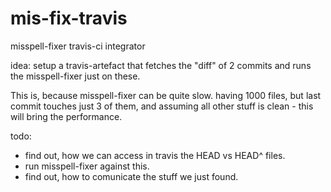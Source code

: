# mis-fix-travis
misspell-fixer travis-ci integrator

idea:
setup a travis-artefact that fetches the "diff" of 2 commits and runs the misspell-fixer just on these.

This is, because misspell-fixer can be quite slow. having 1000 files, but last commit touches just 3 of them, and assuming all other stuff is clean - this will bring the performance.

todo:
- find out, how we can access in travis the HEAD vs HEAD^ files.
- run misspell-fixer against this.
- find out, how to comunicate the stuff we just found.
